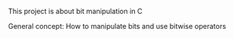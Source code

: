 This project is about bit manipulation in C

General concept:
How to manipulate bits and use bitwise operators
